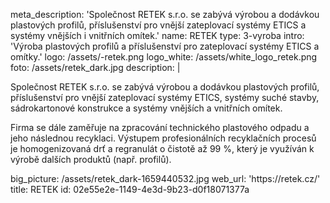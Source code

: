 meta_description: 'Společnost RETEK s.r.o. se zabývá výrobou a dodávkou plastových profilů, příslušenství pro vnější zateplovací systémy ETICS a systémy vnějších i vnitřních omítek.'
name: RETEK
type: 3-vyroba
intro: 'Výroba plastových profilů a příslušenství pro zateplovací systémy ETICS a omítky.'
logo: /assets/-retek.png
logo_white: /assets/white_logo_retek.png
foto: /assets/retek_dark.jpg
description: |
  <p>Společnost RETEK s.r.o. se zabývá výrobou a dodávkou plastových profilů, příslušenství pro vnější zateplovací systémy ETICS, systémy suché stavby, sádrokartonové konstrukce a systémy vnějších a vnitřních omítek.
  </p>
  <p>Firma se dále zaměřuje na zpracování technického plastového odpadu a jeho následnou recyklaci. Výstupem profesionálních recyklačních procesů je homogenizovaná drť a regranulát o čistotě až 99 %, který je využíván k výrobě dalších produktů (např. profilů).
  </p>
big_picture: /assets/retek_dark-1659440532.jpg
web_url: 'https://retek.cz/'
title: RETEK
id: 02e55e2e-1149-4e3d-9b23-d0f18071377a
